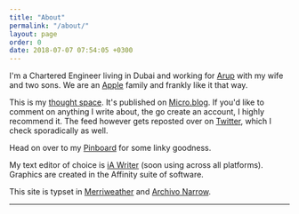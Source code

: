 ```yaml
---
title: "About"
permalink: "/about/"
layout: page
order: 0
date: 2018-07-07 07:54:05 +0300
---
```

I'm a Chartered Engineer living in Dubai and working for [Arup](http://www.arup.com) with my wife and two sons. We are an [Apple](https://www.kaa.bz/2018/02/07/apple.html) family and frankly like it that way.

This is my [thought space](https://om.co/2018/02/08/blogs-as-though-spaces/).  It's published on [Micro.blog](http://micro.blog). If you'd like to comment on anything I write about, the go create an account, I highly recommend it. The feed however gets reposted over on [Twitter](http://twitter.com/kaa_pow), which I check sporadically as well.

Head on over to my [Pinboard](https://pinboard.in/u:kaa) for some linky goodness.

My text editor of choice is [iA Writer](http://ia.net/writer) (soon using across all platforms). Graphics are created in the Affinity suite of software. 

This site is typset in [Merriweather](https://fonts.google.com/specimen/Merriweather) and [Archivo Narrow](https://fonts.google.com/specimen/Archivo+Narrow).

---


